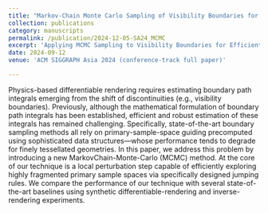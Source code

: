 ```yaml
---
title: "Markov-Chain Monte Carlo Sampling of Visibility Boundaries for Differentiable Rendering"
collection: publications
category: manuscripts
permalink: /publication/2024-12-05-SA24_MCMC
excerpt: 'Applying MCMC Sampling to Visibility Boundaries for Efficient Differentiable Rendering'
date: 2024-09-12
venue: 'ACM SIGGRAPH Asia 2024 (conference-track full paper)'

---
```


Physics-based differentiable rendering requires estimating boundary path integrals emerging from the shift of discontinuities (e.g., visibility boundaries). Previously, although the mathematical formulation of boundary path integrals has been established, efficient and robust estimation of these integrals has remained challenging. Specifically, state-of-the-art boundary sampling methods all rely on primary-sample-space guiding precomputed using sophisticated data structures—whose performance tends to degrade for finely tessellated geometries.
In this paper, we address this problem by introducing a new MarkovChain-Monte-Carlo (MCMC) method. At the core of our technique is a local perturbation step capable of efficiently exploring highly fragmented primary sample spaces via specifically designed jumping rules. We compare the performance of our technique with several state-of-the-art baselines using synthetic differentiable-rendering and inverse-rendering experiments.